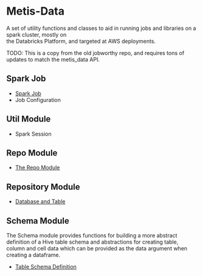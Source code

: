 # Metis-Data

A set of utility functions and classes to aid in running jobs and libraries on a spark cluster, mostly on  
the Databricks Platform, and targeted at AWS deployments.

TODO: This is a copy from the old jobworthy repo, and requires tons of updates to match the metis_data API.

## Spark Job

+ [Spark Job](docs/job/spark-job.md)
+ Job Configuration

## Util Module

+ Spark Session

## Repo Module

+ [The Repo Module](docs/repo/repo.md)

## Repository Module

+ [Database and Table](docs/repo/repository.md)

## Schema Module

The Schema module provides functions for building a more abstract definition of a Hive table schema and abstractions
for creating table, column and cell data which can be provided as the data argument when creating a dataframe.

+ [Table Schema Definition](docs/structure/table-schema.md)


